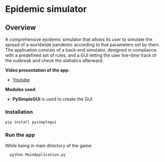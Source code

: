 # Epidemic simulator
## Overview
A comprehensive epidemic simulator that allows its user to simulate the spread of a worldwide pandemic according to five parameters set by them. The application consists of a back-end simulator, designed in compliance with a predefined set of rules, and a GUI letting the user live-time track of the outbreak and check the statistics afterward. 

**Video presentation of the app**:  
- [Youtube](https://www.youtube.com/watch?v=HyEn4JGkcQ8)

**Modules used**:
- **PySimpleGUI** is used to create the GUI

### Installation
``` bash
pip install pysimplegui
```

### Run the app
  While being in main directory of the game:
  ``` bash
    python MainApplication.py     
  ```

